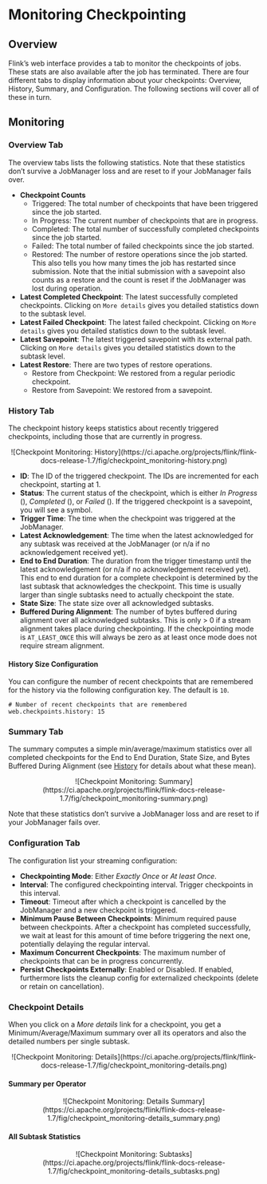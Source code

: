 

# Monitoring Checkpointing

## Overview

Flink’s web interface provides a tab to monitor the checkpoints of jobs. These stats are also available after the job has terminated. There are four different tabs to display information about your checkpoints: Overview, History, Summary, and Configuration. The following sections will cover all of these in turn.

## Monitoring

### Overview Tab

The overview tabs lists the following statistics. Note that these statistics don’t survive a JobManager loss and are reset to if your JobManager fails over.

*   **Checkpoint Counts**
    *   Triggered: The total number of checkpoints that have been triggered since the job started.
    *   In Progress: The current number of checkpoints that are in progress.
    *   Completed: The total number of successfully completed checkpoints since the job started.
    *   Failed: The total number of failed checkpoints since the job started.
    *   Restored: The number of restore operations since the job started. This also tells you how many times the job has restarted since submission. Note that the initial submission with a savepoint also counts as a restore and the count is reset if the JobManager was lost during operation.
*   **Latest Completed Checkpoint**: The latest successfully completed checkpoints. Clicking on `More details` gives you detailed statistics down to the subtask level.
*   **Latest Failed Checkpoint**: The latest failed checkpoint. Clicking on `More details` gives you detailed statistics down to the subtask level.
*   **Latest Savepoint**: The latest triggered savepoint with its external path. Clicking on `More details` gives you detailed statistics down to the subtask level.
*   **Latest Restore**: There are two types of restore operations.
    *   Restore from Checkpoint: We restored from a regular periodic checkpoint.
    *   Restore from Savepoint: We restored from a savepoint.

### History Tab

The checkpoint history keeps statistics about recently triggered checkpoints, including those that are currently in progress.

<center>![Checkpoint Monitoring: History](https://ci.apache.org/projects/flink/flink-docs-release-1.7/fig/checkpoint_monitoring-history.png)</center>

*   **ID**: The ID of the triggered checkpoint. The IDs are incremented for each checkpoint, starting at 1.
*   **Status**: The current status of the checkpoint, which is either _In Progress_ (), _Completed_ (), or _Failed_ (). If the triggered checkpoint is a savepoint, you will see a symbol.
*   **Trigger Time**: The time when the checkpoint was triggered at the JobManager.
*   **Latest Acknowledgement**: The time when the latest acknowledged for any subtask was received at the JobManager (or n/a if no acknowledgement received yet).
*   **End to End Duration**: The duration from the trigger timestamp until the latest acknowledgement (or n/a if no acknowledgement received yet). This end to end duration for a complete checkpoint is determined by the last subtask that acknowledges the checkpoint. This time is usually larger than single subtasks need to actually checkpoint the state.
*   **State Size**: The state size over all acknowledged subtasks.
*   **Buffered During Alignment**: The number of bytes buffered during alignment over all acknowledged subtasks. This is only &gt; 0 if a stream alignment takes place during checkpointing. If the checkpointing mode is `AT_LEAST_ONCE` this will always be zero as at least once mode does not require stream alignment.

#### History Size Configuration

You can configure the number of recent checkpoints that are remembered for the history via the following configuration key. The default is `10`.



```
# Number of recent checkpoints that are remembered
web.checkpoints.history: 15
```



### Summary Tab

The summary computes a simple min/average/maximum statistics over all completed checkpoints for the End to End Duration, State Size, and Bytes Buffered During Alignment (see [History](#history) for details about what these mean).

<center>![Checkpoint Monitoring: Summary](https://ci.apache.org/projects/flink/flink-docs-release-1.7/fig/checkpoint_monitoring-summary.png)</center>

Note that these statistics don’t survive a JobManager loss and are reset to if your JobManager fails over.

### Configuration Tab

The configuration list your streaming configuration:

*   **Checkpointing Mode**: Either _Exactly Once_ or _At least Once_.
*   **Interval**: The configured checkpointing interval. Trigger checkpoints in this interval.
*   **Timeout**: Timeout after which a checkpoint is cancelled by the JobManager and a new checkpoint is triggered.
*   **Minimum Pause Between Checkpoints**: Minimum required pause between checkpoints. After a checkpoint has completed successfully, we wait at least for this amount of time before triggering the next one, potentially delaying the regular interval.
*   **Maximum Concurrent Checkpoints**: The maximum number of checkpoints that can be in progress concurrently.
*   **Persist Checkpoints Externally**: Enabled or Disabled. If enabled, furthermore lists the cleanup config for externalized checkpoints (delete or retain on cancellation).

### Checkpoint Details

When you click on a _More details_ link for a checkpoint, you get a Minimum/Average/Maximum summary over all its operators and also the detailed numbers per single subtask.

<center>![Checkpoint Monitoring: Details](https://ci.apache.org/projects/flink/flink-docs-release-1.7/fig/checkpoint_monitoring-details.png)</center>

#### Summary per Operator

<center>![Checkpoint Monitoring: Details Summary](https://ci.apache.org/projects/flink/flink-docs-release-1.7/fig/checkpoint_monitoring-details_summary.png)</center>

#### All Subtask Statistics

<center>![Checkpoint Monitoring: Subtasks](https://ci.apache.org/projects/flink/flink-docs-release-1.7/fig/checkpoint_monitoring-details_subtasks.png)</center>

